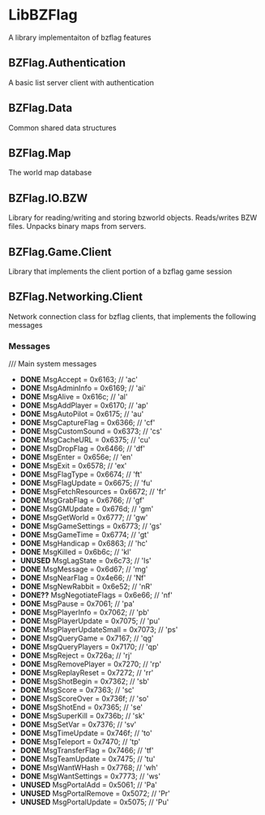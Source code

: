 # LibBZFlag
A library implementaiton of bzflag features

## BZFlag.Authentication
A basic list server client with authentication

## BZFlag.Data
Common shared data structures

## BZFlag.Map
The world map database

## BZFlag.IO.BZW
Library for reading/writing and storing bzworld objects. Reads/writes BZW files. Unpacks binary maps from servers.

## BZFlag.Game.Client
Library that implements the client portion of a bzflag game session

## BZFlag.Networking.Client
Network connection class for bzflag clients, that implements the following messages

### Messages 
/// Main system messages
* **DONE** MsgAccept = 0x6163;			    // 'ac'          
* **DONE** MsgAdminInfo = 0x6169;			// 'ai'
* **DONE** MsgAlive = 0x616c;			    // 'al'
* **DONE** MsgAddPlayer = 0x6170;			// 'ap'
* **DONE** MsgAutoPilot = 0x6175;			// 'au'
* **DONE** MsgCaptureFlag = 0x6366;		// 'cf'
* **DONE** MsgCustomSound = 0x6373;		// 'cs'
* **DONE** MsgCacheURL = 0x6375;			  // 'cu'
* **DONE** MsgDropFlag = 0x6466;			  // 'df'
* **DONE** MsgEnter = 0x656e;			    // 'en'
* **DONE** MsgExit = 0x6578;			      // 'ex'
* **DONE** MsgFlagType = 0x6674;			    // 'ft'
* **DONE** MsgFlagUpdate = 0x6675;			// 'fu'
* **DONE** MsgFetchResources = 0x6672;		// 'fr'
* **DONE** MsgGrabFlag = 0x6766;			// 'gf'
* **DONE** MsgGMUpdate = 0x676d;			// 'gm'
* **DONE** MsgGetWorld = 0x6777;			// 'gw'
* **DONE** MsgGameSettings = 0x6773;		// 'gs'
* **DONE** MsgGameTime = 0x6774;			// 'gt'
* **DONE** MsgHandicap = 0x6863;		   // 'hc'
* **DONE** MsgKilled = 0x6b6c;			// 'kl'
* **UNUSED** MsgLagState = 0x6c73;			// 'ls'
* **DONE** MsgMessage = 0x6d67;			// 'mg'
* **DONE** MsgNearFlag = 0x4e66;		   // 'Nf'
* **DONE** MsgNewRabbit = 0x6e52;			// 'nR'
* **DONE??** MsgNegotiateFlags = 0x6e66;		// 'nf'
* **DONE** MsgPause = 0x7061;			// 'pa'
* **DONE** MsgPlayerInfo = 0x7062;			// 'pb'
* **DONE** MsgPlayerUpdate = 0x7075;		// 'pu'
* **DONE** MsgPlayerUpdateSmall = 0x7073;		// 'ps'
* **DONE** MsgQueryGame = 0x7167;			// 'qg'
* **DONE** MsgQueryPlayers = 0x7170;		// 'qp'
* **DONE** MsgReject = 0x726a;			// 'rj'
* **DONE** MsgRemovePlayer = 0x7270;		// 'rp'
* **DONE** MsgReplayReset = 0x7272;		// 'rr'
* **DONE** MsgShotBegin = 0x7362;			// 'sb'
* **DONE** MsgScore = 0x7363;			// 'sc'
* **DONE** MsgScoreOver = 0x736f;			// 'so'
* **DONE** MsgShotEnd = 0x7365;			// 'se'
* **DONE** MsgSuperKill = 0x736b;			// 'sk'
* **DONE** MsgSetVar = 0x7376;			// 'sv'
* **DONE** MsgTimeUpdate = 0x746f;			// 'to'
* **DONE** MsgTeleport = 0x7470;			// 'tp'
* **DONE** MsgTransferFlag = 0x7466;		// 'tf'
* **DONE** MsgTeamUpdate = 0x7475;			// 'tu'
* **DONE** MsgWantWHash = 0x7768;			// 'wh'
* **DONE** MsgWantSettings = 0x7773;		// 'ws'
* **UNUSED** MsgPortalAdd = 0x5061;			// 'Pa'
* **UNUSED** MsgPortalRemove = 0x5072;		// 'Pr'
* **UNUSED** MsgPortalUpdate = 0x5075;		// 'Pu'
